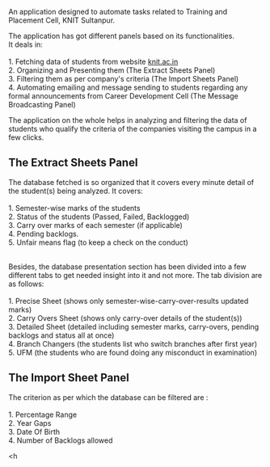 An application designed to automate tasks related to Training and Placement Cell, KNIT Sultanpur. 

The application has got different panels based on its functionalities.</br>It deals in:</br></br>
      1. Fetching data of students from website <a href = "http://knit.ac.in/">knit.ac.in </a></br> 
      2. Organizing and Presenting them (The Extract Sheets Panel) </br>
      3. Filtering them as per company's criteria (The Import Sheets Panel)</br>
      4. Automating emailing and message sending to students regarding any formal announcements from Career Development Cell (The Message Broadcasting Panel) </br>     

The application on the whole helps in analyzing and filtering the data of students who qualify the criteria of the companies visiting the campus in a few clicks. </br> 


<h2>The Extract Sheets Panel</h2>
The database fetched is so organized that it covers every minute detail of the student(s) being analyzed. It covers:</br></br>
      1. Semester-wise marks of the students </br>
      2. Status of the students (Passed, Failed, Backlogged) </br>
      3. Carry over marks of each semester (if applicable) </br>
      4. Pending backlogs.</br>
      5. Unfair means flag (to keep a check on the conduct) 
      </br></br>
      
Besides, the database presentation section has been divided into a few different tabs to get needed insight into it and not more.
The tab division are as follows:</br></br>
      1. Precise Sheet (shows only semester-wise-carry-over-results updated marks)</br>
      2. Carry Overs Sheet (shows only carry-over details of the student(s))</br>
      3. Detailed Sheet (detailed including semester marks, carry-overs, pending backlogs and status all at once)</br>
      4. Branch Changers (the students list who switch branches after first year)</br>
      5. UFM (the students who are found doing any misconduct in examination)</br>
      
<h2>The Import Sheet Panel</h2>
The criterion as per which the database can be filtered are : </br></br>
      1. Percentage Range</br>
      2. Year Gaps</br>
      3. Date Of Birth</br>
      4. Number of Backlogs allowed</br>
      
<h

 
